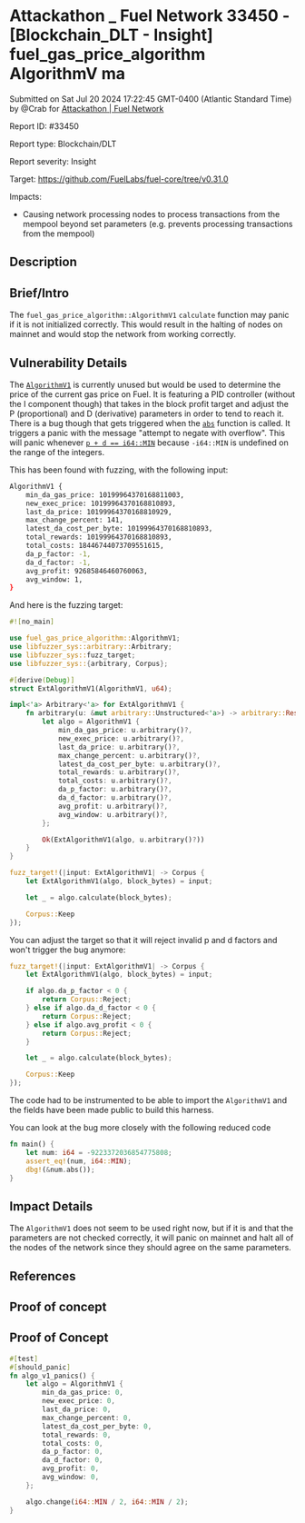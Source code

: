 # Attackathon \_ Fuel Network 33450 - \[Blockchain\_DLT - Insight] fuel\_gas\_price\_algorithm AlgorithmV ma

Submitted on Sat Jul 20 2024 17:22:45 GMT-0400 (Atlantic Standard Time) by @Crab for [Attackathon | Fuel Network](https://immunefi.com/bounty/fuel-network-attackathon/)

Report ID: #33450

Report type: Blockchain/DLT

Report severity: Insight

Target: https://github.com/FuelLabs/fuel-core/tree/v0.31.0

Impacts:

* Causing network processing nodes to process transactions from the mempool beyond set parameters (e.g. prevents processing transactions from the mempool)

## Description

## Brief/Intro

The `fuel_gas_price_algorithm::AlgorithmV1` `calculate` function may panic if it is not initialized correctly. This would result in the halting of nodes on mainnet and would stop the network from working correctly.

## Vulnerability Details

The [`AlgorithmV1`](https://github.com/FuelLabs/fuel-core/blob/v0.31.0/crates/fuel-gas-price-algorithm/src/lib.rs#L50) is currently unused but would be used to determine the price of the current gas price on Fuel. It is featuring a PID controller (without the I component though) that takes in the block profit target and adjust the P (proportional) and D (derivative) parameters in order to tend to reach it. There is a bug though that gets triggered when the [`abs`](https://github.com/FuelLabs/fuel-core/blob/v0.31.0/crates/fuel-gas-price-algorithm/src/lib.rs#L119) function is called. It triggers a panic with the message "attempt to negate with overflow". This will panic whenever [`p + d == i64::MIN`](https://github.com/FuelLabs/fuel-core/blob/v0.31.0/crates/fuel-gas-price-algorithm/src/lib.rs#L113) because `-i64::MIN` is undefined on the range of the integers.

This has been found with fuzzing, with the following input:

```sh
AlgorithmV1 {
    min_da_gas_price: 10199964370168811003,
    new_exec_price: 10199964370168810893,
    last_da_price: 10199964370168810929,
    max_change_percent: 141,
    latest_da_cost_per_byte: 10199964370168810893,
    total_rewards: 10199964370168810893,
    total_costs: 18446744073709551615,
    da_p_factor: -1,
    da_d_factor: -1,
    avg_profit: 92685846460760063,
    avg_window: 1,
}
```

And here is the fuzzing target:

```rust
#![no_main]

use fuel_gas_price_algorithm::AlgorithmV1;
use libfuzzer_sys::arbitrary::Arbitrary;
use libfuzzer_sys::fuzz_target;
use libfuzzer_sys::{arbitrary, Corpus};

#[derive(Debug)]
struct ExtAlgorithmV1(AlgorithmV1, u64);

impl<'a> Arbitrary<'a> for ExtAlgorithmV1 {
    fn arbitrary(u: &mut arbitrary::Unstructured<'a>) -> arbitrary::Result<Self> {
        let algo = AlgorithmV1 {
            min_da_gas_price: u.arbitrary()?,
            new_exec_price: u.arbitrary()?,
            last_da_price: u.arbitrary()?,
            max_change_percent: u.arbitrary()?,
            latest_da_cost_per_byte: u.arbitrary()?,
            total_rewards: u.arbitrary()?,
            total_costs: u.arbitrary()?,
            da_p_factor: u.arbitrary()?,
            da_d_factor: u.arbitrary()?,
            avg_profit: u.arbitrary()?,
            avg_window: u.arbitrary()?,
        };

        Ok(ExtAlgorithmV1(algo, u.arbitrary()?))
    }
}

fuzz_target!(|input: ExtAlgorithmV1| -> Corpus {
    let ExtAlgorithmV1(algo, block_bytes) = input;

    let _ = algo.calculate(block_bytes);

    Corpus::Keep
});
```

You can adjust the target so that it will reject invalid p and d factors and won't trigger the bug anymore:

```rust
fuzz_target!(|input: ExtAlgorithmV1| -> Corpus {
    let ExtAlgorithmV1(algo, block_bytes) = input;

    if algo.da_p_factor < 0 {
        return Corpus::Reject;
    } else if algo.da_d_factor < 0 {
        return Corpus::Reject;
    } else if algo.avg_profit < 0 {
        return Corpus::Reject;
    }

    let _ = algo.calculate(block_bytes);

    Corpus::Keep
});
```

The code had to be instrumented to be able to import the `AlgorithmV1` and the fields have been made public to build this harness.

You can look at the bug more closely with the following reduced code

```rust
fn main() {
    let num: i64 = -9223372036854775808;
    assert_eq!(num, i64::MIN);
    dbg!(&num.abs());
}
```

## Impact Details

The `AlgorithmV1` does not seem to be used right now, but if it is and that the parameters are not checked correctly, it will panic on mainnet and halt all of the nodes of the network since they should agree on the same parameters.

## References

## Proof of concept

## Proof of Concept

```rust
#[test]
#[should_panic]
fn algo_v1_panics() {
    let algo = AlgorithmV1 {
        min_da_gas_price: 0,
        new_exec_price: 0,
        last_da_price: 0,
        max_change_percent: 0,
        latest_da_cost_per_byte: 0,
        total_rewards: 0,
        total_costs: 0,
        da_p_factor: 0,
        da_d_factor: 0,
        avg_profit: 0,
        avg_window: 0,
    };

    algo.change(i64::MIN / 2, i64::MIN / 2);
}
```
